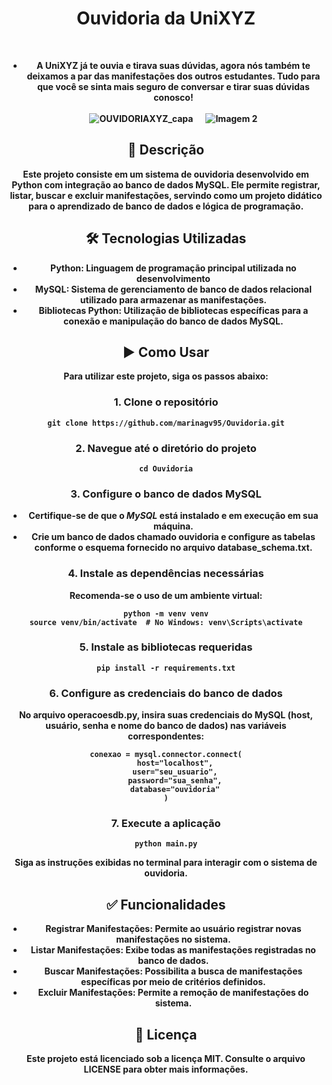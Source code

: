 <body>
    <center>
  <h1 align="center"> Ouvidoria da UniXYZ </h1>
  <br>
      <div align="center">
        </div>

<div align="center">
    <tr>
      <td>
        <ul>
          <li><b>A UniXYZ já te ouvia e tirava suas dúvidas, agora nós também te deixamos a par das manifestações dos outros estudantes. Tudo para que você se sinta mais seguro de conversar e tirar suas dúvidas conosco!</li>
     <br>
<div style="display: flex; gap: 20px; justify-content: center;">
    <img src="https://github.com/user-attachments/assets/16191e18-f2a9-47fc-88b4-0dfc09752940" alt="OUVIDORIAXYZ_capa" style="max-width: 100%; height: auto;">
    <img src="https://github.com/user-attachments/assets/40acdb8c-2bd3-48cd-9518-dcd8a52b60fe" alt="Imagem 2" style="max-width: 100%; height: auto;">
</div>
       </ul>
      </td>
      <td>
      </td>
    </tr>
</div>

              
 <h2>📌 Descrição</h2>
    <p>Este projeto consiste em um sistema de ouvidoria desenvolvido em Python com integração ao banco de dados MySQL. Ele permite registrar, listar, buscar e excluir manifestações, servindo como um projeto didático para o aprendizado de banco de dados e lógica de programação.</p>

 <h2>🛠️ Tecnologias Utilizadas</h2>
 <ul>
 <li><strong>Python</strong>: Linguagem de programação principal utilizada no desenvolvimento</li>
        <li><strong>MySQL</strong>: Sistema de gerenciamento de banco de dados relacional utilizado para armazenar as manifestações.</li>
        <li><strong>Bibliotecas Python</strong>: Utilização de bibliotecas específicas para a conexão e manipulação do banco de dados MySQL.</li>
    </ul>
   <h2>▶️ Como Usar</h2>
    <p>Para utilizar este projeto, siga os passos abaixo:</p>

<h3>1. Clone o repositório</h3>
    <pre><code>git clone https://github.com/marinagv95/Ouvidoria.git</code></pre>

<h3>2. Navegue até o diretório do projeto</h3>
    <pre><code>cd Ouvidoria</code></pre>

<h3>3. Configure o banco de dados MySQL</h3>
    <ul>
        <li>Certifique-se de que o <em>MySQL</em> está instalado e em execução em sua máquina.</li>
        <li>Crie um banco de dados chamado ouvidoria e configure as tabelas conforme o esquema fornecido no arquivo database_schema.txt.</li>
    </ul>

<h3>4. Instale as dependências necessárias</h3>
    <p>Recomenda-se o uso de um ambiente virtual:</p>
    <pre><code>python -m venv venv
source venv/bin/activate  # No Windows: venv\Scripts\activate</code></pre>

 <h3>5. Instale as bibliotecas requeridas</h3>
    <pre><code>pip install -r requirements.txt</code></pre>

<h3>6. Configure as credenciais do banco de dados</h3>
    <p>No arquivo operacoesdb.py, insira suas credenciais do MySQL (host, usuário, senha e nome do banco de dados) nas variáveis correspondentes:</p>
    <pre><code>conexao = mysql.connector.connect(
    host="localhost",
    user="seu_usuario",
    password="sua_senha",
    database="ouvidoria"
)</code></pre>

<h3>7. Execute a aplicação</h3>
    <pre><code>python main.py</code></pre>
    <p>Siga as instruções exibidas no terminal para interagir com o sistema de ouvidoria.</p>

<h2>✅ Funcionalidades</h2>
    <ul>
        <li><strong>Registrar Manifestações</strong>: Permite ao usuário registrar novas manifestações no sistema.</li>
        <li><strong>Listar Manifestações</strong>: Exibe todas as manifestações registradas no banco de dados.</li>
        <li><strong>Buscar Manifestações</strong>: Possibilita a busca de manifestações específicas por meio de critérios definidos.</li>
        <li><strong>Excluir Manifestações</strong>: Permite a remoção de manifestações do sistema.</li>
    </ul>

<h2>📄 Licença</h2>
    <p>Este projeto está licenciado sob a licença MIT. Consulte o arquivo LICENSE para obter mais informações.</p>
</body>
</html>
<br>
<br>
<br>
<br>


